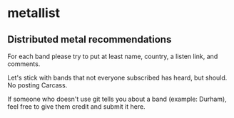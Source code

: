 metallist
=========

Distributed metal recommendations
---------------------------------

For each band please try to put at least name, country, a listen link, and comments.

Let's stick with bands that not everyone subscribed has heard, but should. No posting Carcass.

If someone who doesn't use git tells you about a band (example: Durham), feel free to give them credit and submit it here.
